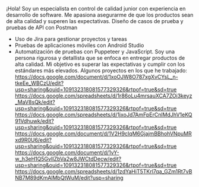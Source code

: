 ¡Hola! Soy un especialista en control de calidad junior con experiencia en desarrollo de software. Me apasiona asegurarme de que los productos sean de alta calidad y superen las expectativas.
Diseño de casos de prueba y pruebas de API con Postman
- Uso de Jira para gestionar proyectos y tareas
- Pruebas de aplicaciones móviles con Android Studio
- Automatización de pruebas con Puppeteer y JavaScript.
Soy una persona rigurosa y detallista que se enfoca en entregar productos de alta calidad. Mi objetivo es superar las expectativas y cumplir con los estándares más elevados.
Algunos proyectos en los que he trabajado:
https://docs.google.com/document/d/1xoOJW8O787xgXvCYsL_n-tkeEe_WBCzU/edit?usp=sharing&ouid=109132318081577329326&rtpof=true&sd=true
https://docs.google.com/spreadsheets/d/1r86oLu4mrsauXCA7ZOi3keyz_MaV8sQk/edit?usp=sharing&ouid=109132318081577329326&rtpof=true&sd=true
https://docs.google.com/spreadsheets/d/1jxoJd7AmFpErCnlMdJhV1eKQ91Vdhuwk/edit?usp=sharing&ouid=109132318081577329326&rtpof=true&sd=true
https://docs.google.com/document/d/1V2H9cIqM6GjajmBBhohVNpuMRxd9R0U6/edit?usp=sharing&ouid=109132318081577329326&rtpof=true&sd=true
https://docs.google.com/document/d/1vY-w_h3eH1Q5GvIIZbVa2w8JWCtdDecw/edit?usp=sharing&ouid=109132318081577329326&rtpof=true&sd=true
https://docs.google.com/spreadsheets/d/1zdYaHiT5TKrl7qa_GZm1Rt7vBNB7M89dKmAlMbQtWuM/edit?usp=sharing

